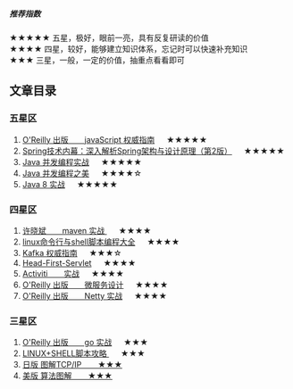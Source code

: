##### 推荐指数  
★★★★★ 五星，极好，眼前一亮，具有反复研读的价值  
★★★★   四星，较好，能够建立知识体系，忘记时可以快速补充知识  
★★★     三星，一般，一定的价值，抽重点看看即可  


## 文章目录

### 五星区  
1. [ O'Reilly 出版 &ensp;&ensp;&ensp; javaScript 权威指南](https://github.com/hhdssmys/AfterReading/blob/master/writing/javascript/javaScript%E6%9D%83%E5%A8%81%E6%8C%87%E5%8D%97.md)&ensp;&ensp;&ensp;★★★★★
2. [ Spring技术内幕：深入解析Spring架构与设计原理（第2版）](https://github.com/hhdssmys/AfterReading/blob/master/writing/spring/Spring%E6%8A%80%E6%9C%AF%E5%86%85%E5%B9%95%EF%BC%9A%E6%B7%B1%E5%85%A5%E8%A7%A3%E6%9E%90Spring%E6%9E%B6%E6%9E%84%E4%B8%8E%E8%AE%BE%E8%AE%A1%E5%8E%9F%E7%90%86%EF%BC%88%E7%AC%AC2%E7%89%88%EF%BC%89.md)&ensp;&ensp;&ensp;★★★★★
3. [Java 并发编程实战](https://github.com/hhdssmys/AfterReading/blob/master/writing/java/java%20%E5%B9%B6%E5%8F%91%E7%BC%96%E7%A8%8B%E5%AE%9E%E6%88%98.md)&ensp;&ensp;&ensp;★★★★★ 
4. [Java 并发编程之美](https://github.com/hhdssmys/AfterReading/blob/master/writing/java/java%E5%B9%B6%E5%8F%91%E7%BC%96%E7%A8%8B%E4%B9%8B%E7%BE%8E.md)&ensp;&ensp;&ensp;★★★★☆ 
5. [Java 8 实战](https://github.com/hhdssmys/AfterReading/blob/master/writing/java/Java%208%20实战.md)&ensp;&ensp;&ensp;★★★★★ 

### 四星区  
1. [ 许晓斌 &ensp;&ensp;&ensp; maven 实战 ](https://github.com/hhdssmys/AfterReading/blob/master/writing/maven/maven%E5%AE%9E%E6%88%98.md)&ensp;&ensp;&ensp;★★★★ 
2. [linux命令行与shell脚本编程大全](https://github.com/hhdssmys/AfterReading/blob/master/writing/linux/linux%E5%91%BD%E4%BB%A4%E8%A1%8C%E4%B8%8Eshell%E8%84%9A%E6%9C%AC%E7%BC%96%E7%A8%8B%E5%A4%A7%E5%85%A8.md)&ensp;&ensp;&ensp;★★★★ 
3. [Kafka 权威指南](知识架构全面，尚未精读，但初感不错)&ensp;&ensp;&ensp;★★★☆
4. [Head-First-Servlet](https://github.com/hhdssmys/AfterReading/blob/master/writing/servlet/head-first-servlet.md)&ensp;&ensp;&ensp;★★★★
5. [Activiti &ensp;&ensp;&ensp; 实战](https://github.com/hhdssmys/AfterReading/blob/master/writing/activiti/activiti实战.md)&ensp;&ensp;&ensp;★★★★
6. [ O'Reilly 出版 &ensp;&ensp;&ensp; 微服务设计](https://github.com/hhdssmys/AfterReading/blob/master/writing/microService/%E5%BE%AE%E6%9C%8D%E5%8A%A1%E8%AE%BE%E8%AE%A1.md)&ensp;&ensp;&ensp;★★★★  
7. [ O'Reilly 出版 &ensp;&ensp;&ensp; Netty 实战](https://github.com/hhdssmys/AfterReading/blob/master/writing/netty/netty%E5%AE%9E%E6%88%98.md)&ensp;&ensp;&ensp;★★★★ 


### 三星区  
1. [ O'Reilly 出版 &ensp;&ensp;&ensp; go 实战](https://github.com/hhdssmys/AfterReading/blob/master/writing/go/go-in-action.md)&ensp;&ensp;&ensp;★★★  
2. [  LINUX+SHELL脚本攻略 ](https://github.com/hhdssmys/AfterReading/blob/master/writing/linux/LINUX%2BSHELL%E8%84%9A%E6%9C%AC%E6%94%BB%E7%95%A5.md)&ensp;&ensp;&ensp;★★★ 
3. [日版 图解TCP/IP &ensp;&ensp;&ensp; ★★★ ](https://github.com/hhdssmys/AfterReading/blob/master/writing/protocol/%E5%9B%BE%E8%A7%A3TCP%E5%8D%8F%E8%AE%AE.md)  
4. [美版 算法图解 &ensp;&ensp;&ensp; ★★★ ](https://github.com/hhdssmys/AfterReading/blob/master/algorithm/算法图解.md)  

 


